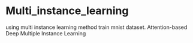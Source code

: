 # Multi_instance_learning

using multi instance learning method train mnist dataset.
Attention-based Deep Multiple Instance Learning
